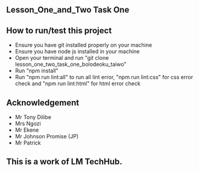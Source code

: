 ## Lesson_One_and_Two Task One
## How to run/test this project
- Ensure you have git installed properly on your machine
- Ensure you have node js installed in your machine
- Open your terminal and run "git clone lesson_one_two_task_one_bolodeoku_taiwo"
- Run "npm install"
- Run "npm run lint:all" to run all lint error, "npm run lint:css" for css error check and "npm run lint:html" for html error check
## Acknowledgement
- Mr Tony Dilibe
- Mrs Ngozi
- Mr Ekene
- Mr Johnson Promise (JP)
- Mr Patrick
## This is a work of LM TechHub.
